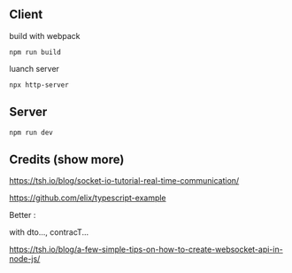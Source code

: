 

## Client


build with webpack

    npm run build

luanch server


    npx http-server


## Server


    npm run dev


## Credits (show more)


https://tsh.io/blog/socket-io-tutorial-real-time-communication/


https://github.com/elix/typescript-example



Better :

with dto..., contracT...

https://tsh.io/blog/a-few-simple-tips-on-how-to-create-websocket-api-in-node-js/

